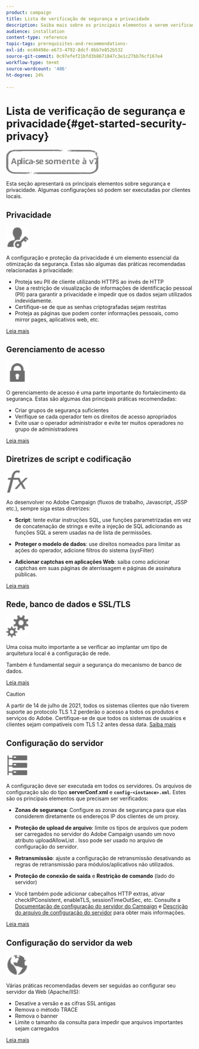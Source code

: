 ```yaml
---
product: campaign
title: Lista de verificação de segurança e privacidade
description: Saiba mais sobre os principais elementos a serem verificados em relação à segurança e privacidade.
audience: installation
content-type: reference
topic-tags: prerequisites-and-recommendations-
exl-id: ec40498e-e673-4792-8dcf-8bb7e852b532
source-git-commit: 0c97efef21bfd3b8671847c3e1c27bb76cf167e4
workflow-type: tm+mt
source-wordcount: '486'
ht-degree: 24%

---
```


# Lista de verificação de segurança e privacidade{#get-started-security-privacy}

![](../../assets/v7-only.svg)

Esta seção apresentará os principais elementos sobre segurança e privacidade. Algumas configurações só podem ser executadas por clientes locais.

## Privacidade

<img src="assets/do-not-localize/icon_privacy.svg" width="60px">

A configuração e proteção da privacidade é um elemento essencial da otimização da segurança. Estas são algumas das práticas recomendadas relacionadas à privacidade:

* Proteja seu PII de cliente utilizando HTTPS ao invés de HTTP
* Use a restrição de visualização de informações de identificação pessoal (PII) para garantir a privacidade e impedir que os dados sejam utilizados indevidamente.
* Certifique-se de que as senhas criptografadas sejam restritas
* Proteja as páginas que podem conter informações pessoais, como mirror pages, aplicativos web, etc.

[Leia mais](../../installation/using/privacy.md)

## Gerenciamento de acesso

<img src="assets/do-not-localize/icon_access.svg" width="60px">

O gerenciamento de acesso é uma parte importante do fortalecimento da segurança. Estas são algumas das principais práticas recomendadas:

* Criar grupos de segurança suficientes
* Verifique se cada operador tem os direitos de acesso apropriados
* Evite usar o operador administrador e evite ter muitos operadores no grupo de administradores

[Leia mais](../../installation/using/access-management.md)

## Diretrizes de script e codificação

<img src="assets/do-not-localize/icon_scripting.svg" width="60px">

Ao desenvolver no Adobe Campaign (fluxos de trabalho, Javascript, JSSP etc.), sempre siga estas diretrizes:

* **Script**: tente evitar instruções SQL, use funções parametrizadas em vez de concatenação de strings e evite a injeção de SQL adicionando as funções SQL a serem usadas na  de lista de permissões.

* **Proteger o modelo de dados**: use direitos nomeados para limitar as ações do operador, adicione filtros do sistema (sysFilter)

* **Adicionar captchas em aplicações Web**: saiba como adicionar captchas em suas páginas de aterrissagem e páginas de assinatura públicas.

[Leia mais](../../installation/using/scripting-coding-guidelines.md)

## Rede, banco de dados e SSL/TLS

<img src="assets/do-not-localize/icon_network.svg" width="60px">

Uma coisa muito importante a se verificar ao implantar um tipo de arquitetura local é a configuração de rede.

Também é fundamental seguir a segurança do mecanismo de banco de dados.

[Leia mais](../../installation/using/network-database.md)

>[!CAUTION]
>
>A partir de 14 de julho de 2021, todos os sistemas clientes que não tiverem suporte ao protocolo TLS 1.2 perderão o acesso a todos os produtos e serviços do Adobe. Certifique-se de que todos os sistemas de usuários e clientes sejam compatíveis com TLS 1.2 antes dessa data. [Saiba mais](https://helpx.adobe.com/x-productkb/multi/eol-tls-support.html)

## Configuração do servidor

<img src="assets/do-not-localize/icon_server.svg" width="60px">

A configuração deve ser executada em todos os servidores. Os arquivos de configuração são do tipo **serverConf.xml** e **`config-<instance>.xml`**. Estes são os principais elementos que precisam ser verificados:

* **Zonas de segurança**: Configure as zonas de segurança para que elas considerem diretamente os endereços IP dos clientes de um proxy.

* **Proteção de upload de arquivo**: limite os tipos de arquivos que podem ser carregados no servidor do Adobe Campaign usando um novo atributo uploadAllowList . Isso pode ser usado no arquivo de configuração do servidor.

* **Retransmissão**: ajuste a configuração de retransmissão desativando as regras de retransmissão para módulos/aplicativos não utilizados.

* **Proteção de conexão de saída** e **Restrição de comando** (lado do servidor)

* Você também pode adicionar cabeçalhos HTTP extras, ativar checkIPConsistent, enableTLS, sessionTimeOutSec, etc. Consulte a [Documentação de configuração do servidor do Campaign](../../installation/using/configuring-campaign-server.md) e [Descrição do arquivo de configuração do servidor](../../installation/using/the-server-configuration-file.md) para obter mais informações.

[Leia mais](../../installation/using/server-configuration.md)

## Configuração do servidor da web

<img src="assets/do-not-localize/icon_web.svg" width="60px">

Várias práticas recomendadas devem ser seguidas ao configurar seu servidor da Web (Apache/IIS):

* Desative a versão e as cifras SSL antigas
* Remova o método TRACE
* Remova o banner
* Limite o tamanho da consulta para impedir que arquivos importantes sejam carregados

[Leia mais](../../installation/using/web-server-configuration.md)
